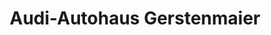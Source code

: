 ---
title: "Audi-Autohaus Gerstenmaier"
url: /rastatt/audi-autohaus-gerstenmaier/
shop: Autohaus
---